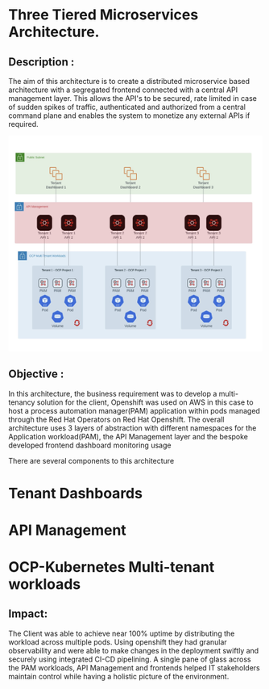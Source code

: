 # Three Tiered Microservices Architecture.

## Description :

The aim of this architecture is to create a distributed microservice based architecture with a segregated frontend connected with a central API management layer. This allows the API's to be secured, rate limited in case of sudden spikes of traffic, authenticated and authorized from a central command plane and enables the system to monetize any external APIs if required.

![My Image](https://github.com/peachypeachyy/portfolio-contents/blob/main/3_tier_arch/supporting_assets/3%20Tier%20Arch.jpg)

## Objective :

In this architecture, the business requirement was to develop a multi-tenancy solution for the client, Openshift was used on AWS in this case to host a process automation manager(PAM) application within pods managed through the Red Hat Operators on Red Hat Openshift.
The overall architecture uses 3 layers of abstraction with different namespaces for the Application workload(PAM), the API Management layer and the bespoke developed frontend dashboard monitoring usage


There are several components to this architecture

# Tenant Dashboards

# API Management

# OCP-Kubernetes Multi-tenant workloads

## Impact:

The Client was able to achieve near 100% uptime by distributing the workload across multiple pods. Using openshift they had granular observability and were able to make changes in the deployment swiftly and securely using integrated CI-CD pipelining. A single pane of glass across the PAM workloads, API Management and frontends helped IT stakeholders maintain control while having a holistic picture of the environment.  


